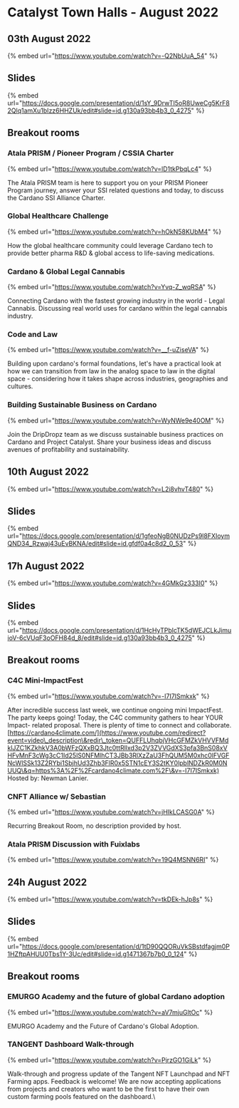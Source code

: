 # Catalyst Town Halls - August 2022

## 03th August 2022

{% embed url="https://www.youtube.com/watch?v=-Q2NbUuA_54" %}

## Slides

{% embed url="https://docs.google.com/presentation/d/1sY_9DrwTI5oR8UweCg5KrF82Qlq1amXu1bIzz6HHZUk/edit#slide=id.g130a93bb4b3_0_4275" %}

## Breakout rooms

### Atala PRISM / Pioneer Program / CSSIA Charter

{% embed url="https://www.youtube.com/watch?v=lD1tkPbqLc4" %}

The Atala PRISM team is here to support you on your PRISM Pioneer Program journey, answer your SSI related questions and today, to discuss the Cardano SSI Alliance Charter.

### Global Healthcare Challenge 

{% embed url="https://www.youtube.com/watch?v=hOkN58KUbM4" %}

How the global healthcare community could leverage Cardano tech to provide better pharma R\&D & global access to life-saving medications.

### Cardano & Global Legal Cannabis

{% embed url="https://www.youtube.com/watch?v=Yvq-Z_wqRSA" %}

Connecting Cardano with the fastest growing industry in the world - Legal Cannabis. Discussing real world uses for cardano within the legal cannabis industry.

### Code and Law

{% embed url="https://www.youtube.com/watch?v=__f-uZiseVA" %}

Building upon cardano's formal foundations, let's have a practical look at how we can transition from law in the analog space to law in the digital space - considering how it takes shape across industries, geographies and cultures.

### Building Sustainable Business on Cardano

{% embed url="https://www.youtube.com/watch?v=WyNWe9e40OM" %}

Join the DripDropz team as we discuss sustainable business practices on Cardano and Project Catalyst. Share your business ideas and discuss avenues of profitability and sustainability.

## 10th August 2022

{% embed url="https://www.youtube.com/watch?v=L2i8vhvT480" %}

## Slides

{% embed url="https://docs.google.com/presentation/d/1gfeoNgB0NUDzPs9l8FXIoymQND34_Rzwaj43uEvBKNA/edit#slide=id.gfdf0a4c8d2_0_53" %}

## 17h August 2022

{% embed url="https://www.youtube.com/watch?v=4GMkGz333I0" %}

## Slides

{% embed url="https://docs.google.com/presentation/d/1HcHyTPblcTK5dWEJCLkJimuioV-6cVUqF3oOFH84d_8/edit#slide=id.g130a93bb4b3_0_4275" %}

## Breakout rooms

### C4C Mini-ImpactFest

{% embed url="https://www.youtube.com/watch?v=-I7I7ISmkxk" %}

After incredible success last week, we continue ongoing mini ImpactFest. The party keeps going! Today, the C4C community gathers to hear YOUR Impact- related proposal. There is plenty of time to connect and collaborate. [https://cardano4climate.com/](https://www.youtube.com/redirect?event=video\_description\&redir\_token=QUFFLUhqbjVHcGFMZkVHVVFMdklJZC1KZkhkV3A0bWFzQXxBQ3Jtc0ttRllxd3p2V3ZVVGdXS3pfa3BnS08xVHFvMnF3cWg3cC1Id25lS0NFMlhCT3JBb3RlXzZaU3FhQUM5M0xhc0lFVGFNcWlSSk13Z2RYbi1SbjhUd3Zhb3FlR0x5STN1cEY3S2tKY0lpblNDZkR0M0NUUQ\&q=https%3A%2F%2Fcardano4climate.com%2F\&v=-I7I7ISmkxk) Hosted by: Newman Lanier.

### CNFT Alliance w/ Sebastian

{% embed url="https://www.youtube.com/watch?v=jHIkLCASG0A" %}

Recurring Breakout Room, no description provided by host.

### Atala PRISM Discussion with Fuixlabs

{% embed url="https://www.youtube.com/watch?v=19Q4MSNN6RI" %}

## 24h August 2022

{% embed url="https://www.youtube.com/watch?v=tkDEk-hJp8s" %}

## Slides

{% embed url="https://docs.google.com/presentation/d/1tD90QQORuVkSBstdfagjm0P1HZftpAHUU0Tbs1Y-3Uc/edit#slide=id.g1471367b7b0_0_124" %}

## Breakout rooms

### EMURGO Academy and the future of global Cardano adoption

{% embed url="https://www.youtube.com/watch?v=aV7mjuGltOc" %}

EMURGO Academy and the Future of Cardano's Global Adoption.

### TANGENT Dashboard Walk-through

{% embed url="https://www.youtube.com/watch?v=PjrzGO1GiLk" %}

Walk-through and progress update of the Tangent NFT Launchpad and NFT Farming apps. Feedback is welcome! We are now accepting applications from projects and creators who want to be the first to have their own custom farming pools featured on the dashboard.\


## &#x20;  
